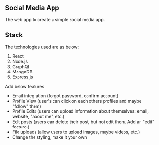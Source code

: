 ## Social Media App
The web app to create a simple social media app.

## Stack
The technologies used are as below:
1. React
2. Node.js
3. GraphQl
4. MongoDB
5. Express.js

Add below features
* Email integration (forgot password, confirm account) 
* Profile View (user's can click on each others profiles and maybe "follow" them)
* Profile Edits (users can upload information about themselves: email, website, "about me", etc.) 
* Edit posts (users can delete their post, but not edit them. Add an "edit" feature.) 
* File uploads (allow users to upload images, maybe videos, etc.)
* Change the styling, make it your own